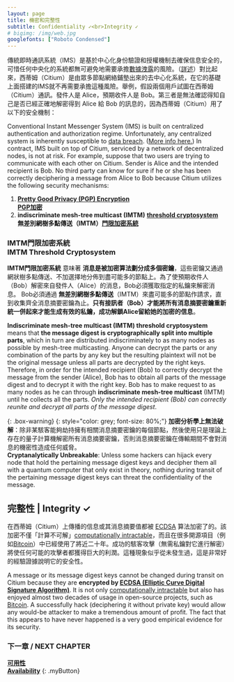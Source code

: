 ```yaml
---
layout: page
title: 機密和完整性
subtitle: Confidentiality ✓<br>Integrity ✓
# bigimg: /img/web.jpg
googlefonts: ["Roboto Condensed"]
---
```


傳統即時通訊系統（IMS）是基於中心化身份驗證和授權機制去確保信息安全的，可惜任何中央化的系統都無可避免地需要承擔[數據洩露](https://en.wikipedia.org/wiki/Data_breach)的風險。（[詳述](../fallible_providers)）對比起來，西蒂姆（Citium）是由眾多節點網絡鋪墊出來的去中心化系統，在它的基礎上面搭建的IMS就不再需要承擔這種風險。舉例，假設兩個用戶試圖在西蒂姆（Citium）通訊。發件人是 Alice，預期收件人是 Bob。第三者是無法確認得知自己是否已經正確地解密得到 Alice 給 Bob 的訊息的，因為西蒂姆（Citium）用了以下的安全機制：

Conventional Instant Messenger System (IMS) is built on centralized authentication and authorization regime. Unfortunately, any centralized system is inherently susceptible to [data breach](https://en.wikipedia.org/wiki/Data_breach). ([More info here.](../fallible_providers)) In contract, IMS built on top of Citium, serviced by a network of decentralized nodes, is not at risk. For example, suppose that two users are trying to communicate with each other on Citium. Sender is Alice and the intended recipient is Bob. No third party can know for sure if he or she has been correctly deciphering a message from Alice to Bob because Citium utilizes the following security mechanisms:

1. [**Pretty Good Privacy (PGP) Encryption**](https://en.wikipedia.org/wiki/Pretty_Good_Privacy)<br>[**PGP加密**](https://zh.wikipedia.org/zh-tw/PGP)
2. **indiscriminate mesh-tree multicast (IMTM)** [**threshold cryptosystem**](https://en.wikipedia.org/wiki/Threshold_cryptosystem)<br>__無差別網樹多點傳送（IMTM）__[**門限加密系統**](https://en.wikipedia.org/wiki/Threshold_cryptosystem)

### IMTM門限加密系統<br>IMTM Threshold Cryptosystem

**IMTM門限加密系統** 意味著 __消息是被加密算法劃分成多個密鑰__，這些密鑰又通過網狀樹多點傳送、不加選擇地分佈到盡可能多的節點上。為了使預期收件人（Bob）解密來自發件人（Alice）的消息，Bob必須獲取指定的私鑰來解密消息。 Bob必須通過 __無差別網樹多點傳送__（IMTM）來盡可能多的節點作請求，直到收集齊全消息摘要密鑰為止。__只有接訊者（Bob）才能將所有消息摘要密鑰重新統一併起來才能生成有效的私鑰，成功解鎖Alice留給她的加密的信息__。

**Indiscriminate mesh-tree multicast (IMTM) threshold cryptosystem** means that __the message digest is cryptographically split into multiple parts__, which in turn are distributed indiscriminately to as many nodes as possible by mesh-tree multicasting. Anyone can decrypt the parts or any combination of the parts by any key but the resulting plaintext will not be the original message unless all parts are decrypted by the right keys. Therefore, in order for the intended recipient (Bob) to correctly decrypt the message from the sender (Alice), Bob has to obtain all parts of the message digest and to decrypt it with the right key. Bob has to make request to as many nodes as he can through **indiscriminate mesh-tree multicast** (IMTM) until he collects all the parts. _Only the intended recipient (Bob) can correctly reunite and decrypt all parts of the message digest_.

{: .box-warning}
{: style="color: grey; font-size: 80%;"}
__加密分析學上無法破解__：除非某駭客能夠劫持擁有相關消息摘要密鑰的每個節點，然後使用只是理論上存在的量子計算機解密所有消息摘要密鑰，否則消息摘要密鑰在傳輸期間不會對消息的機密性造成任何威脅。
<br>
__Cryptanalytically Unbreakable__: Unless some hackers can hijack every node that hold the pertaining message digest keys and decipher them all with a quantum computer that only exist in theory, nothing during transit of the pertaining message digest keys can threat the confidentiality of the message.

## 完整性 | Integrity ✓

在西蒂姆（Citium）上傳播的信息或其消息摘要值都被 [ECDSA](https://en.wikipedia.org/wiki/Elliptic_Curve_Digital_Signature_Algorithm) 算法加密了的。該加密不僅「計算不可解」[computationally intractable](https://en.wikipedia.org/wiki/Computational_complexity_theory#Intractability)，而且在很多開源項目（例如[Bitcoin](https://en.wikipedia.org/wiki/Bitcoin)）中已經使用了將近二十年。成功的駭客攻擊（無需私鑰對它進行解密）將使任何可能的攻擊者都獲得巨大的利潤。這種現象似乎從未發生過，這是非常好的經驗證據說明它的安全性。

A message or its message digest keys cannot be changed during transit on Citium because they are __encrypted by [ECDSA (Elliptic Curve Digital Signature Algorithm)](https://en.wikipedia.org/wiki/Elliptic_Curve_Digital_Signature_Algorithm)__. It is not only [computationally intractable](https://en.wikipedia.org/wiki/Computational_complexity_theory#Intractability) but also has enjoyed almost two decades of usage in open-source projects, such as [Bitcoin](https://en.wikipedia.org/wiki/Bitcoin). A successfully hack (deciphering it without private key) would allow any would-be attacker to make a tremendous amount of profit. The fact that this appears to have never happened is a very good empirical evidence for its security.

### 下一章 / NEXT CHAPTER
[**可用性**](../availability)<br>
[**Availability**](../availability)
{: .myButton}
